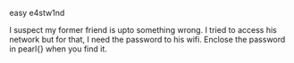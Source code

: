 easy e4stw1nd

I suspect my former friend is upto something wrong. I tried to access his network but for that, I need the password to his wifi. Enclose the password in pearl{} when you find it.
